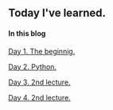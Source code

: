 ## Today I've learned.

#### In this blog

[Day 1. The beginnig.](day1.md)

[Day 2. Python.](day2.md)

[Day 3. 2nd lecture.](day3.md)

[Day 4. 2nd lecture.](day4.md)

